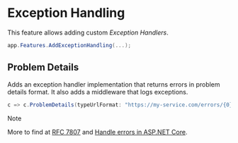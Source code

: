 # Exception Handling

This feature allows adding custom _Exception Handlers_.

```csharp
app.Features.AddExceptionHandling(...);
```

## Problem Details

Adds an exception handler implementation that returns errors in problem details
format. It also adds a middleware that logs exceptions.

```csharp
c => c.ProblemDetails(typeUrlFormat: "https://my-service.com/errors/{0}")
```

> [!NOTE]
>
> More to find at [RFC 7807][rfc] and [Handle errors in ASP.NET Core][dotnet].

[rfc]: https://www.rfc-editor.org/rfc/rfc7807.html
[dotnet]: https://learn.microsoft.com/en-us/aspnet/core/fundamentals/error-handling?view=aspnetcore-8.0&source=recommendations#problem-details
